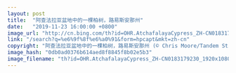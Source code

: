 ```yaml
---
layout: post
title:  "阿查法拉亚盆地中的一棵柏树，路易斯安那州"
date:   "2019-11-23 16:00:00 +0800"
image_url: "http://cn.bing.com/th?id=OHR.AtchafalayaCypress_ZH-CN0183179230_1920x1080.jpg&rf=LaDigue_1920x1080.jpg&pid=hp"
link: "/search?q=%e6%9f%8f%e6%a0%91&form=hpcapt&mkt=zh-cn"
copyright: "阿查法拉亚盆地中的一棵柏树，路易斯安那州 (© Chris Moore/Tandem Still + Motion)"
image_hash: "0db0ad0376b614aed8f8845f8b02e5b3"
image_filename: "th?id=OHR.AtchafalayaCypress_ZH-CN0183179230_1920x1080.jpg&rf=LaDigue_1920x1080.jpg&pid=hp"
---
```

